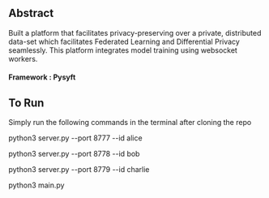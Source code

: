 ## Abstract

Built a platform that facilitates privacy-preserving over a private, distributed data-set which facilitates Federated Learning and Differential Privacy seamlessly.
This platform integrates model training using websocket workers.

#### Framework : Pysyft

## To Run

Simply run the following commands in the terminal after cloning the repo

python3 server.py --port 8777 --id alice

python3 server.py --port 8778 --id bob

python3 server.py --port 8779 --id charlie

python3 main.py
